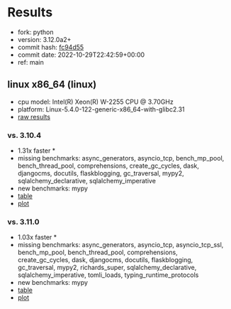 # Results

- fork: python
- version: 3.12.0a2+
- commit hash: [fc94d55](https://github.com/python/cpython/commit/fc94d55)
- commit date: 2022-10-29T22:42:59+00:00
- ref: main

## linux x86_64 (linux)

- cpu model: Intel(R) Xeon(R) W-2255 CPU @ 3.70GHz
- platform: Linux-5.4.0-122-generic-x86_64-with-glibc2.31
- [raw results](bm-20221029-linux-x86_64-python-main-3.12.0a2%2B-fc94d55.json)

### vs. 3.10.4

- 1.31x faster \*
- missing benchmarks: async_generators, asyncio_tcp, bench_mp_pool, bench_thread_pool, comprehensions, create_gc_cycles, dask, djangocms, docutils, flaskblogging, gc_traversal, mypy2, sqlalchemy_declarative, sqlalchemy_imperative
- new benchmarks: mypy
- [table](bm-20221029-linux-x86_64-python-main-3.12.0a2%2B-fc94d55-vs-3.10.4.md)
- [plot](bm-20221029-linux-x86_64-python-main-3.12.0a2%2B-fc94d55-vs-3.10.4.png)

### vs. 3.11.0

- 1.03x faster \*
- missing benchmarks: async_generators, asyncio_tcp, asyncio_tcp_ssl, bench_mp_pool, bench_thread_pool, comprehensions, create_gc_cycles, dask, djangocms, docutils, flaskblogging, gc_traversal, mypy2, richards_super, sqlalchemy_declarative, sqlalchemy_imperative, tomli_loads, typing_runtime_protocols
- new benchmarks: mypy
- [table](bm-20221029-linux-x86_64-python-main-3.12.0a2%2B-fc94d55-vs-3.11.0.md)
- [plot](bm-20221029-linux-x86_64-python-main-3.12.0a2%2B-fc94d55-vs-3.11.0.png)

